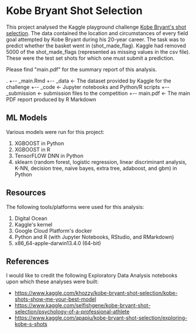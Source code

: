 # Kobe Bryant Shot Selection

This project analysed the Kaggle playground challenge [Kobe Bryant's shot selection](https://www.kaggle.com/c/kobe-bryant-shot-selection). The data contained the location and circumstances of every field goal attempted by Kobe Bryant during his 20-year career. The task was to predict whether the basket went in (shot_made_flag). Kaggle had removed 5000 of the shot_made_flags (represented as missing values in the csv file). These were the test set shots for which one must submit a prediction.

Please find "main.pdf" for the summary report of this analysis.

.
+-- _main.Rmd 
+-- _data <- The dataset provided by Kaggle for the challenge
+-- _code <- Jupyter notebooks and Python/R scripts 
+-- _submission <- submission files to the competition
+-- main.pdf <- The main PDF report produced by R Markdown

## ML Models

Various models were run for this project:

1. XGBOOST in Python
2. XGBOOST in R
2. TensorFLOW DNN in Python
3. sklearn (random forest, logistic regression, linear discriminant analysis, K-NN, decision tree, naive bayes, extra tree, adaboost, and gbm) in Python

## Resources

The following tools/platforms were used for this analysis:

1. Digital Ocean
2. Kaggle's kernel
3. Google Cloud Platform's docker
4. Python and R (with Jupyter Notebooks, RStudio, and RMarkdown)
5. x86_64-apple-darwin13.4.0 (64-bit)

## References

I would like to credit the following Exploratory Data Analysis notebooks upon which these analyses were built:

* https://www.kaggle.com/khozzy/kobe-bryant-shot-selection/kobe-shots-show-me-your-best-model
* https://www.kaggle.com/selfishgene/kobe-bryant-shot-selection/psychology-of-a-professional-athlete
* https://www.kaggle.com/apapiu/kobe-bryant-shot-selection/exploring-kobe-s-shots